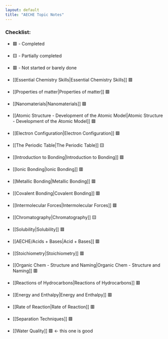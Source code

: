 ```yaml
---
layout: default
title: "AECHE Topic Notes"
---
```


### Checklist:
- 🟩 - Completed
- 🟨 - Partially completed
- 🟥 - Not started or barely done

- [[Essential Chemistry Skills|Essential Chemistry Skills]] 🟥
- [[Properties of matter|Properties of matter]] 🟩
- [[Nanomaterials|Nanomaterials]] 🟩
- [[Atomic Structure - Development of the Atomic Model|Atomic Structure - Development of the Atomic Model]] 🟩
- [[Electron Configuration|Electron Configuration]] 🟩
- [[The Periodic Table|The Periodic Table]] 🟨
- [[Introduction to Bonding|Introduction to Bonding]] 🟥
- [[Ionic Bonding|Ionic Bonding]] 🟥
- [[Metallic Bonding|Metallic Bonding]] 🟥
- [[Covalent Bonding|Covalent Bonding]] 🟥
- [[Intermolecular Forces|Intermolecular Forces]] 🟥
- [[Chromatography|Chromatography]] 🟨
- [[Solubility|Solubility]] 🟥
- [[AECHE/Acids + Bases|Acid + Bases]] 🟥
- [[Stoichiometry|Stoichiometry]] 🟥
- [[Organic Chem - Structure and Naming|Organic Chem - Structure and Naming]] 🟥
- [[Reactions of Hydrocarbons|Reactions of Hydrocarbons]] 🟥
- [[Energy and Enthalpy|Energy and Enthalpy]] 🟥
- [[Rate of Reaction|Rate of Reaction]] 🟥
- [[Separation Techniques]] 🟩
- [[Water Quality]] 🟩 $\leftarrow$ this one is good